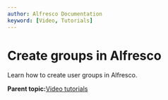 ```yaml
---
author: Alfresco Documentation
keyword: [Video, Tutorials]
---
```


# Create groups in Alfresco

Learn how to create user groups in Alfresco.

  

**Parent topic:**[Video tutorials](../topics/alfresco-video-tutorials.md)

